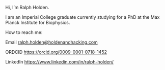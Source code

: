 Hi, I’m Ralph Holden.

I am an Imperial College graduate currently studying for a PhD at the Max Planck Institute for Biophysics.

How to reach me:

Email ralph.holden@holdenandhacking.com

ORDCID https://orcid.org/0009-0001-0718-1452

LinkedIn https://www.linkedin.com/in/ralph-holden/

<!---
ralph-holden/ralph-holden is a ✨ special ✨ repository because its `README.md` (this file) appears on your GitHub profile.
You can click the Preview link to take a look at your changes.
--->
